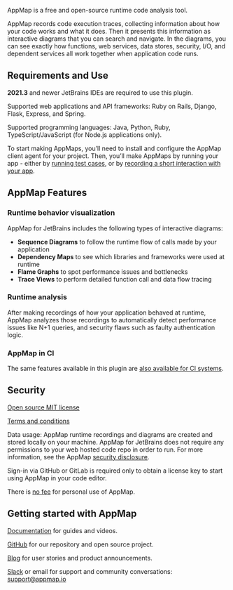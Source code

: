AppMap is a free and open-source runtime code analysis tool.

AppMap records code execution traces, collecting information about how your code works and what it does. Then it presents this information as interactive diagrams that you can search and navigate. In the diagrams, you can see exactly how functions, web services, data stores, security, I/O, and dependent services all work together when application code runs.

## Requirements and Use

**2021.3** and newer JetBrains IDEs are required to use this plugin.

Supported web applications and API frameworks: Ruby on Rails, Django, Flask, Express, and Spring.

Supported programming languages: Java, Python, Ruby, TypeScript/JavaScript (for Node.js applications only).

To start making AppMaps, you’ll need to install and configure the AppMap client agent for your project. Then, you’ll make AppMaps by running your app - either by
[running test cases](https://appmap.io/docs/recording-methods.html#recording-test-cases), or by
[recording a short interaction with your app](https://appmap.io/docs/recording-methods.html#remote-recording). 

## AppMap Features

### Runtime behavior visualization
AppMap for JetBrains includes the following types of interactive diagrams:
* **Sequence Diagrams** to follow the runtime flow of calls made by your application
* **Dependency Maps** to see which libraries and frameworks were used at runtime
* **Flame Graphs** to spot performance issues and bottlenecks
* **Trace Views** to perform detailed function call and data flow tracing

### Runtime analysis
After making recordings of how your application behaved at runtime, AppMap analyzes those recordings to automatically detect performance issues like N+1 queries, and security flaws such as faulty authentication logic.

### AppMap in CI
The same features available in this plugin are [also available for CI systems](https://appmap.io/docs/analysis/in-ci.html).

## Security

[Open source MIT license](https://github.com/getappmap/appmap-intellij-plugin/blob/main/LICENSE)

[Terms and conditions](https://appmap.io/community/terms-and-conditions.html)

Data usage: AppMap runtime recordings and diagrams are created and stored locally on your machine. AppMap for JetBrains does not require any permissions to your web hosted code repo in order to run. For more information, see the AppMap [security disclosure](https://appmap.io/security).

Sign-in via GitHub or GitLab is required only to obtain a license key to start using AppMap in your code editor.

There is [no fee](https://appmap.io/pricing) for personal use of AppMap.

## Getting started with AppMap

[Documentation](https://appmap.io/docs/appmap-overview.html) for guides and videos.

[GitHub](https://github.com/getappmap) for our repository and open source project.

[Blog](https://appmap.io/blog/) for user stories and product announcements.

[Slack](https://appmap.io/slack) or email for support and community conversations: [support@appmap.io](mailto:support@appmap.io)

